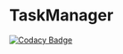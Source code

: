 # TaskManager
[![Codacy Badge](https://api.codacy.com/project/badge/Grade/ed4d0c5df2744fc0ac94f00c9dc037b3)](https://www.codacy.com/app/YuliaShevchenko137/TaskManager?utm_source=github.com&amp;utm_medium=referral&amp;utm_content=YuliaShevchenko137/TaskManager&amp;utm_campaign=Badge_Grade)

